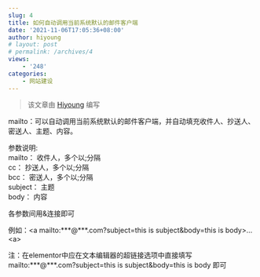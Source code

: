 ```yaml
---
slug: 4
title: 如何自动调用当前系统默认的邮件客户端
date: '2021-11-06T17:05:36+08:00'
author: hiyoung
# layout: post
# permalink: /archives/4
views:
    - '248'
categories:
    - 网站建设
---
```


> 该文章由 [Hiyoung](https://blog.hiyoung.xyz/) 编写

mailto：可以自动调用当前系统默认的邮件客户端，并自动填充收件人、抄送人、密送人、主题、内容。

参数说明:  
mailto： 收件人，多个以;分隔  
cc： 抄送人，多个以;分隔  
bcc： 密送人，多个以;分隔  
subject： 主题  
body： 内容

各参数间用&amp;连接即可

例如：&lt;a mailto:\*\*\*@\*\*\*.com?subject=this is subject&amp;body=this is body&gt;…&lt;a&gt;

注：在elementor中应在文本编辑器的超链接选项中直接填写 mailto:\*\*\*@\*\*\*.com?subject=this is subject&amp;body=this is body 即可
